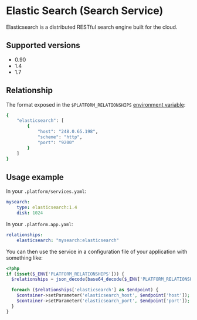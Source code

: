 # Elastic Search (Search Service)

Elasticsearch is a distributed RESTful search engine built for the cloud.

## Supported versions

* 0.90
* 1.4
* 1.7

## Relationship

The format exposed in the `$PLATFORM_RELATIONSHIPS` [environment variable](reference/environment-variables.md):

```bash
{
    "elasticsearch": [
        {
            "host": "248.0.65.198",
            "scheme": "http",
            "port": "9200"
        }
    ]
}
```

## Usage example

In your `.platform/services.yaml`:

```yaml
mysearch:
    type: elasticsearch:1.4
    disk: 1024
```

In your `.platform.app.yaml`:

```yaml
relationships:
    elasticsearch: "mysearch:elasticsearch"
```

You can then use the service in a configuration file of your application with something like:

```php
<?php
if (isset($_ENV['PLATFORM_RELATIONSHIPS'])) {
  $relationships = json_decode(base64_decode($_ENV['PLATFORM_RELATIONSHIPS']), TRUE);

  foreach ($relationships['elasticsearch'] as $endpoint) {
    $container->setParameter('elasticsearch_host', $endpoint['host']);
    $container->setParameter('elasticsearch_port', $endpoint['port']);
  }
}
```
